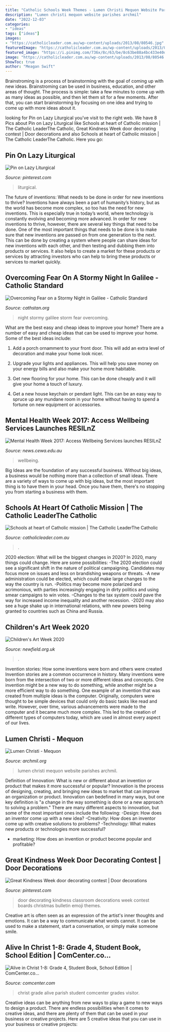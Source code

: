 ```yaml
---
title: "Catholic Schools Week Themes - Lumen Christi Mequon Website Parishes Archmil"
description: "Lumen christi mequon website parishes archmil"
date: "2022-12-03"
categories:
- "ideas"
tags: ["ideas"]
images:
- "https://catholicleader.com.au/wp-content/uploads/2013/08/80546.jpg"
featuredImage: "https://catholicleader.com.au/wp-content/uploads/2013/08/80546.jpg"
featured_image: "https://i.pinimg.com/736x/8c/63/be/8c63be88a4bc433e40d0f0ba8e4f721b--door-decorating-creative-ideas.jpg"
image: "https://catholicleader.com.au/wp-content/uploads/2013/08/80546.jpg"
ShowToc: true
author: "Meagan Swift"
---
```



Brainstroming is a process of brainstorming with the goal of coming up with new ideas. Brainstroming can be used in business, education, and other areas of thought. The process is simple: take a few minutes to come up with as many ideas as possible, and then let them sit for a few moments. After that, you can start brainstorming by focusing on one idea and trying to come up with more ideas about it.

	

		
looking for Pin on Lazy Liturgical you've visit to the right web. We have 8 Pics about Pin on Lazy Liturgical like Schools at heart of Catholic mission | The Catholic LeaderThe Catholic, Great Kindness Week door decorating contest | Door decorations and also Schools at heart of Catholic mission | The Catholic LeaderThe Catholic. Here you go:
		
    
## Pin On Lazy Liturgical

<img loading=lazy src="https://i.pinimg.com/736x/aa/ee/12/aaee12fdefbfbc093c64dd415804f94f.jpg" onerror="this.onerror=null;this.src='https://tse1.mm.bing.net/th?id=OIP.BvyTXBYR4Y9UQEiff4QxpwHaJ3&amp;pid=15.1';" alt="Pin on Lazy Liturgical">

_Source: pinterest.com_

>liturgical. 

	

The future of inventions: What needs to be done in order for new inventions to thrive?
Inventions have always been a part of humanity’s history, but as the world has become more complex, so too has the need for new inventions. This is especially true in today’s world, where technology is constantly evolving and becoming more advanced. In order for new inventions to thrive, however, there are several key things that need to be done. 
One of the most important things that needs to be done is to make sure that new inventions are passed on from one generation to the next. This can be done by creating a system where people can share ideas for new inventions with each other, and then testing and dubbing them into products or services. It also helps to create a market for these products or services by attracting investors who can help to bring these products or services to market quickly.

    
## Overcoming Fear On A Stormy Night In Galilee - Catholic Standard

<img loading=lazy src="https://cathstan.org/system/images/W1siZiIsIjIwMTkvMDUvMDUvOWF1MTU5eTJ4Nl9zdG9ybV8zOTc1MjU2Xzk2MF83MjAuanBnIl0sWyJwIiwiY29hbGVzY2UiXSxbInAiLCJ0aHVtYiIsIjEyMDB4Il0sWyJwIiwib3B0aW1pemUiXV0/image.jpg" onerror="this.onerror=null;this.src='https://tse1.mm.bing.net/th?id=OIP.Qi1fWzVCTSZCC_9Vxcq8MgHaEj&amp;pid=15.1';" alt="Overcoming Fear on a Stormy Night in Galilee - Catholic Standard">

_Source: cathstan.org_

>night stormy galilee storm fear overcoming. 

	

What are the best easy and cheap ideas to improve your home?
There are a number of easy and cheap ideas that can be used to improve your home. Some of the best ideas include:
1. Add a porch ornamment to your front door. This will add an extra level of decoration and make your home look nicer.

2. Upgrade your lights and appliances. This will help you save money on your energy bills and also make your home more habitable.

3. Get new flooring for your home. This can be done cheaply and it will give your home a touch of luxury.

4. Get a new house keychain or pendant light. This can be an easy way to spruce up any mundane room in your home without having to spend a fortune on new equipment or accessories.

    
## Mental Health Week 2017: Access Wellbeing Services Launches RESILnZ

<img loading=lazy src="https://news.cewa.edu.au/wp-content/uploads/2017/10/app-story-1.png" onerror="this.onerror=null;this.src='https://tse2.mm.bing.net/th?id=OIP.gxThHRqkTrOIidJIti5MegHaFb&amp;pid=15.1';" alt="Mental Health Week 2017: Access Wellbeing Services launches RESILnZ">

_Source: news.cewa.edu.au_

>wellbeing. 

	

Big Ideas are the foundation of any successful business. Without big ideas, a business would be nothing more than a collection of small ideas. There are a variety of ways to come up with big ideas, but the most important thing is to have them in your head. Once you have them, there's no stopping you from starting a business with them.

    
## Schools At Heart Of Catholic Mission | The Catholic LeaderThe Catholic

<img loading=lazy src="https://catholicleader.com.au/wp-content/uploads/2013/08/80546.jpg" onerror="this.onerror=null;this.src='https://tse1.mm.bing.net/th?id=OIP.XY4NxNibgBJca5gVxPE76wHaE8&amp;pid=15.1';" alt="Schools at heart of Catholic mission | The Catholic LeaderThe Catholic">

_Source: catholicleader.com.au_

>. 

	

2020 election: What will be the biggest changes in 2020?
In 2020, many things could change. Here are some possibilities:
-The 2020 election could see a significant shift in the nature of political campaigning. Candidates may focus more on issues and less on brandishing weapons or threats. 
-A new administration could be elected, which could make large changes to the way the country is run. 
-Politics may become more polarized and acrimonious, with parties increasingly engaging in dirty politics and using smear campaigns to win votes. 
-Changes to the tax system could pave the way for increased income inequality and another recession. 
-2020 may also see a huge shake up in international relations, with new powers being granted to countries such as China and Russia.

    
## Children&#039;s Art Week 2020

<img loading=lazy src="https://www.newfield.org.uk/perch/resources/c-art-week-w1200.jpg" onerror="this.onerror=null;this.src='https://tse1.mm.bing.net/th?id=OIP.g6Af3IOQ-qiCtF2da-Hu_QHaEK&amp;pid=15.1';" alt="Children&#039;s Art Week 2020">

_Source: newfield.org.uk_

>. 

	

Invention stories: How some inventions were born and others were created
Invention stories are a common occurrence in history. Many inventions were born from the intersection of two or more different ideas and concepts. One invention might be a new way to do something, while another might be a more efficient way to do something. 
One example of an invention that was created from multiple ideas is the computer. Originally, computers were thought to be simple devices that could only do basic tasks like read and write. However, over time, various advancements were made to the computer and it became much more complex. This led to the creation of different types of computers today, which are used in almost every aspect of our lives.

    
## Lumen Christi - Mequon

<img loading=lazy src="http://www.archmil.org/Organization/Parishes/Lumen-Christi---Mequon-H15/LCMequonWorzellaphoto.jpg" onerror="this.onerror=null;this.src='https://tse1.mm.bing.net/th?id=OIP.Sp2PnC66QqzzSCh_qtaomgHaFC&amp;pid=15.1';" alt="Lumen Christi - Mequon">

_Source: archmil.org_

>lumen christi mequon website parishes archmil. 

	

Definition of Innovation: What is new or different about an invention or product that makes it more successful or popular?
Innovation is the process of designing, creating, and bringing new ideas to market that can improve an organization or product. Innovation can bedefined in many ways, but one key definition is "a change in the way something is done or a new approach to solving a problem." 
There are many different aspects to innovation, but some of the most important ones include the following: 
-Design: How does an inventor come up with a new idea? 
-Creativity: How does an inventor come up with creative solutions to problems? 
-Technology: What makes new products or technologies more successful? 
- marketing: How does an invention or product become popular and profitable?

    
## Great Kindness Week Door Decorating Contest | Door Decorations

<img loading=lazy src="https://i.pinimg.com/736x/8c/63/be/8c63be88a4bc433e40d0f0ba8e4f721b--door-decorating-creative-ideas.jpg" onerror="this.onerror=null;this.src='https://tse1.mm.bing.net/th?id=OIP.8q9GoOqMdJ9N2eorhL94sQCoEs&amp;pid=15.1';" alt="Great Kindness Week door decorating contest | Door decorations">

_Source: pinterest.com_

>door decorating kindness classroom decorations week contest boards christmas bulletin emoji themes. 

	

Creative art is often seen as an expression of the artist's inner thoughts and emotions. It can be a way to communicate what words cannot. It can be used to make a statement, start a conversation, or simply make someone smile.

    
## Alive In Christ 1-8: Grade 4, Student Book, School Edition | ComCenter.co…

<img loading=lazy src="https://www.comcenter.com/size/image/osvp-cu5103.jpg.1200x.jpg" onerror="this.onerror=null;this.src='https://tse2.mm.bing.net/th?id=OIP.jmDzBw533c8y09gkzSXzjwHaJ0&amp;pid=15.1';" alt="Alive in Christ 1-8: Grade 4, Student Book, School Edition | ComCenter.co…">

_Source: comcenter.com_

>christ grade alive parish student comcenter grades visitor. 

	

Creative ideas can be anything from new ways to play a game to new ways to design a product. There are endless possibilities when it comes to creative ideas, and there are plenty of them that can be used in your business or creative projects. Here are 5 creative ideas that you can use in your business or creative projects:

